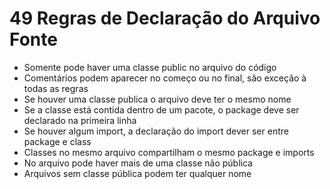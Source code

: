 # 49 Regras de Declaração do Arquivo Fonte

- Somente pode haver uma classe public no arquivo do código
- Comentários podem aparecer no começo ou no final, são exceção à todas as regras
- Se houver uma classe publica o arquivo deve ter o mesmo nome
- Se a classe está contida dentro de um pacote, o package deve ser declarado na primeira linha
- Se houver algum import, a declaração do import dever ser entre package e class
- Classes no mesmo arquivo compartilham o mesmo package e imports
- No arquivo pode haver mais de uma classe não pública
- Arquivos sem classe pública podem ter qualquer nome